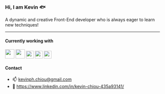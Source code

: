 ### Hi, I am Kevin :fish:

A dynamic and creative Front-End developer who is always eager to learn new techniques!

***
#### Currently working with

<img src="https://firebasestorage.googleapis.com/v0/b/tztz-2.appspot.com/o/GitHub%20icons%2FHTML.svg?alt=media&token=57d82be4-73bc-445c-94f1-f86868264add" width="30" height="30" /> <img src="https://firebasestorage.googleapis.com/v0/b/tztz-2.appspot.com/o/GitHub%20icons%2FCSS.svg?alt=media&token=cd86a3be-fa98-4799-927f-1f89fe2cc027" width="30" height="30" /> <img src="https://firebasestorage.googleapis.com/v0/b/tztz-2.appspot.com/o/GitHub%20icons%2FJS.svg?alt=media&token=9b3dfb02-c5fe-4994-b9d4-d852c7ef43b0" width="25" height="25" /> <img src="https://firebasestorage.googleapis.com/v0/b/tztz-2.appspot.com/o/GitHub%20icons%2FReact.svg?alt=media&token=8b2b7853-f1df-4ed0-8d64-827bcf56151b" width="25" height="25" /> <img src="https://firebasestorage.googleapis.com/v0/b/tztz-2.appspot.com/o/GitHub%20icons%2FGit.svg?alt=media&token=913aa1de-4c63-4885-96a0-111c5b47bff4" width="25" height="25" />



#### Contact
- 📫 kevinph.chiou@gmail.com
- :link: https://www.linkedin.com/in/kevin-chiou-435a93141/
